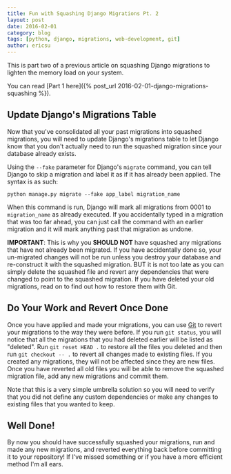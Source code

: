 ```yaml
---
title: Fun with Squashing Django Migrations Pt. 2
layout: post
date: 2016-02-01
category: blog
tags: [python, django, migrations, web-development, git]
author: ericsu
---
```


This is part two of a previous article on squashing Django migrations to lighten the memory load on your system.

You can read [Part 1 here]({% post_url 2016-02-01-django-migrations-squashing %}).

## Update Django's Migrations Table

Now that you've consolidated all your past migrations into squashed migrations, you will need to
update Django's migrations table to let Django know that you don't actually need
to run the squashed migration since your database already exists.

Using the `--fake` parameter for Django's `migrate` command, you can tell Django to skip a migration
and label it as if it has already been applied. The syntax is as such:

`python manage.py migrate --fake app_label migration_name`

When this command is run, Django will mark all migrations from 0001 to `migration_name` as already
executed. If you accidentally typed in a migration that was too far ahead, you can just call
the command with an earlier migration and it will mark anything past that migration as
undone.

**IMPORTANT**: This is why you **SHOULD NOT** have squashed any migrations that have not already been migrated.
If you have accidentally done so, your un-migrated changes will not be run unless you destroy
your database and re-construct it with the squashed migration. BUT it is not too late as you can
simply delete the squashed file and revert any dependencies that were changed to point to the squashed
migration. If you have deleted your old migrations, read on to find out how to restore them with Git.

## Do Your Work and Revert Once Done

Once you have applied and made your migrations, you can use [Git](https://git-scm.com/) to revert
your migrations to the way they were before.
If you run `git status`, you will notice that all the migrations that you had deleted earlier will be listed
as "deleted". Run `git reset HEAD .` to restore all the files you deleted and then run `git checkout -- .` to
revert all changes made to existing files. If you created any migrations, they will not be affected since they are
new files. Once you have reverted all old files you will be able to remove the squashed migration file,
add any new migrations and commit them.

Note that this is a very simple umbrella solution so you will need to verify that you did not define any
custom dependencies or make any changes to existing files that you wanted to keep.

## Well Done!

By now you should have successfully squashed your migrations, run and made any new migrations,
and reverted everything back before committing it to your repository! If I've missed something or
if you have a more efficient method I'm all ears.
